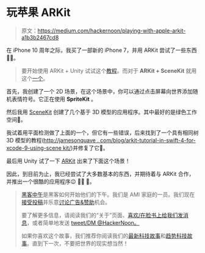 # 玩苹果 ARKit

> 原文：<https://medium.com/hackernoon/playing-with-apple-arkit-a1b3b2467cd8>

在 iPhone 10 周年之际，我买了一部新的 iPhone 7，并用 ARKit 尝试了一些东西👨‍💻。

> 要开始使用 ARKit + Unity 试试这个[教程](http://www.instructables.com/id/Apple-ArKit-Augmented-Reality-App/)。而对于 **ARKit + SceneKit** 就用这个[一个](http://dayoftheindie.com/tutorials/3d-games-graphics/tutorial-intro-arkit-scenekit/)。

首先，我创建了一个 2D 场景，在这个场景中，你可以通过点击屏幕向世界添加随机表情符号。它正在使用 **SpriteKit** 。

然后我用 [SceneKit](https://hackernoon.com/tagged/scenekit) 创建了几个基于 3D 模型的应用程序。其中最好的是绿色工作空间🌳。

我试着用平面检测做了上面的一个，但它有一些错误，后来找到了一个具有相同树 3D 模型的教程([http://jamesonquave . com/blog/arkit-tutorial-in-swift-4-for-xcode-9-using-scene kit/](http://jamesonquave.com/blog/arkit-tutorial-in-swift-4-for-xcode-9-using-scenekit/))并修复了它🙌。

最后用 Unity 试了一下 [ARKit](https://hackernoon.com/tagged/arkit) 出来了下面这个场景！

因此，到目前为止，我已经尝试了大多数基本的东西，并期待着与 ARKit 合作，并推出一个很酷的应用程序😉 👨‍💻 👋。

> [黑客中午](http://bit.ly/Hackernoon)是黑客如何开始他们的下午。我们是 AMI 家庭的一员。我们现在[接受投稿](http://bit.ly/hackernoonsubmission)并乐意[讨论广告&赞助](mailto:partners@amipublications.com)机会。
> 
> 要了解更多信息，请阅读我们的“关于”页面、[喜欢/在脸书上给我们发消息](http://bit.ly/HackernoonFB)，或者简单地发送 [tweet/DM @HackerNoon。](https://goo.gl/k7XYbx)
> 
> 如果你喜欢这个故事，我们推荐你阅读我们的[最新科技故事](http://bit.ly/hackernoonlatestt)和[趋势科技故事](https://hackernoon.com/trending)。直到下一次，不要把世界的现实想当然！